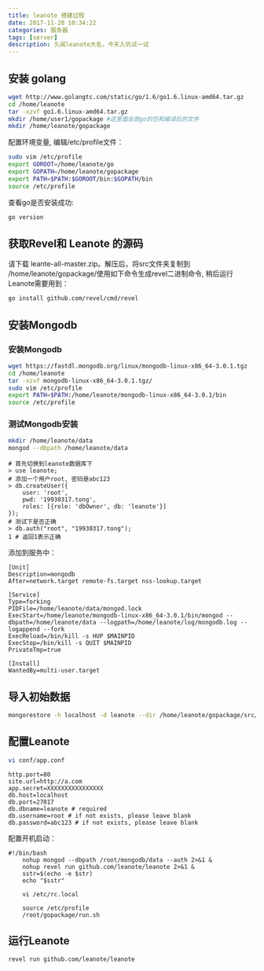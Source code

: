 ```yaml
---
title: leanote 搭建过程
date: 2017-11-20 10:34:22
categories: 服务器
tags: [server]
description: 久闻leanote大名，今天入坑试一试
---
```

## 安装 golang

```bash
wget http://www.golangtc.com/static/go/1.6/go1.6.linux-amd64.tar.gz
cd /home/leanote
tar -xzvf go1.6.linux-amd64.tar.gz
mkdir /home/user1/gopackage #这里面会放go的包和编译后的文件
mkdir /home/leanote/gopackage
```
    
配置环境变量, 编辑/etc/profile文件：
```bash
sudo vim /etc/profile
export GOROOT=/home/leanote/go
export GOPATH=/home/leanote/gopackage
export PATH=$PATH:$GOROOT/bin:$GOPATH/bin
source /etc/profile
```
    
查看go是否安装成功:
```bash
go version
```
## 获取Revel和 Leanote 的源码

请下载 leante-all-master.zip。解压后，将src文件夹复制到 /home/leanote/gopackage/使用如下命令生成revel二进制命令, 稍后运行Leanote需要用到：

```bash
go install github.com/revel/cmd/revel
```
    
## 安装Mongodb
### 安装Mongodb
```bash
wget https://fastdl.mongodb.org/linux/mongodb-linux-x86_64-3.0.1.tgz
cd /home/leanote
tar -xzvf mongodb-linux-x86_64-3.0.1.tgz/
sudo vim /etc/profile
export PATH=$PATH:/home/leanote/mongodb-linux-x86_64-3.0.1/bin
source /etc/profile
```
    
### 测试Mongodb安装
```bash
mkdir /home/leanote/data
mongod --dbpath /home/leanote/data
```
    
```
# 首先切换到leanote数据库下
> use leanote;
# 添加一个用户root, 密码是abc123
> db.createUser({
    user: 'root',
    pwd: '19930317.tong',
    roles: [{role: 'dbOwner', db: 'leanote'}]
});
# 测试下是否正确
> db.auth("root", "19930317.tong");
1 # 返回1表示正确
```
    
添加到服务中：

```
[Unit]
Description=mongodb
After=network.target remote-fs.target nss-lookup.target
 
[Service]
Type=forking
PIDFile=/home/leanote/data/mongod.lock
ExecStart=/home/leanote/mongodb-linux-x86_64-3.0.1/bin/mongod --dbpath=/home/leanote/data --logpath=/home/leanote/log/mongodb.log --logappend --fork
ExecReload=/bin/kill -s HUP $MAINPID
ExecStop=/bin/kill -s QUIT $MAINPID
PrivateTmp=true
 
[Install]
WantedBy=multi-user.target
```


## 导入初始数据
```bash
mongorestore -h localhost -d leanote --dir /home/leanote/gopackage/src/github.com/leanote/leanote/mongodb_backup/leanote_install_data
```
    
## 配置Leanote

```bash
vi conf/app.conf
```
    
```
http.port=80
site.url=http://a.com
app.secret=XXXXXXXXXXXXXXXX
db.host=localhost
db.port=27017
db.dbname=leanote # required
db.username=root # if not exists, please leave blank
db.password=abc123 # if not exists, please leave blank
```
    
配置开机启动：
```
#!/bin/bash
    nohup mongod --dbpath /root/mongodb/data --auth 2>&1 &
    nohup revel run github.com/leanote/leanote 2>&1 &
    sstr=$(echo -e $str)
    echo "$sstr"
    
    vi /etc/rc.local
    
    source /etc/profile
    /root/gopackage/run.sh
```

## 运行Leanote

```
revel run github.com/leanote/leanote
```